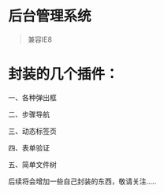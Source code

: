 # 后台管理系统

 > 兼容IE8

# 封装的几个插件：

一、各种弹出框

二、步骤导航

三、动态标签页

四、表单验证

五、简单文件树


后续将会增加一些自己封装的东西，敬请关注.....
